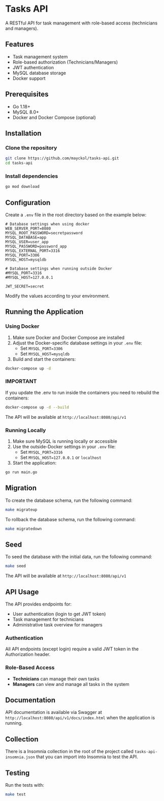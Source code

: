 # Tasks API

A RESTful API for task management with role-based access (technicians and managers).

## Features

- Task management system
- Role-based authorization (Technicians/Managers)
- JWT authentication
- MySQL database storage
- Docker support

## Prerequisites

- Go 1.18+
- MySQL 8.0+
- Docker and Docker Compose (optional)

## Installation

### Clone the repository

```bash
git clone https://github.com/mayckol/tasks-api.git
cd tasks-api
```

### Install dependencies

```bash
go mod download
```

## Configuration

Create a `.env` file in the root directory based on the example below:

```
# Database settings when using docker
WEB_SERVER_PORT=8080
MYSQL_ROOT_PASSWORD=secretpassword
MYSQL_DATABASE=app
MYSQL_USER=user_app
MYSQL_PASSWORD=password_app
MYSQL_EXTERNAL_PORT=3316
MYSQL_PORT=3306
MYSQL_HOST=mysqldb

# Database settings when running outside Docker
#MYSQL_PORT=3316
#MYSQL_HOST=127.0.0.1

JWT_SECRET=secret
```

Modify the values according to your environment.

## Running the Application

### Using Docker

1. Make sure Docker and Docker Compose are installed
2. Adjust the Docker-specific database settings in your `.env` file:
    - Set `MYSQL_PORT=3306`
    - Set `MYSQL_HOST=mysqldb`
3. Build and start the containers:

```bash
docker-compose up -d
```

### IMPORTANT
If you update the .env to run inside the containers you need to rebuild the containers:

```bash
docker-compose up -d --build
```

The API will be available at `http://localhost:8080/api/v1`

### Running Locally

1. Make sure MySQL is running locally or accessible
2. Use the outside-Docker settings in your `.env` file:
    - Set `MYSQL_PORT=3316`
    - Set `MYSQL_HOST=127.0.0.1` or `localhost`
3. Start the application:

```bash
go run main.go
```

## Migration
To create the database schema, run the following command:

```bash
make migrateup
```

To rollback the database schema, run the following command:

```bash
make migratedown
```

## Seed
To seed the database with the initial data, run the following command:

```bash
make seed
```

The API will be available at `http://localhost:8080/api/v1`

## API Usage

The API provides endpoints for:

- User authentication (login to get JWT token)
- Task management for technicians
- Administrative task overview for managers

### Authentication

All API endpoints (except login) require a valid JWT token in the Authorization header.

### Role-Based Access

- **Technicians** can manage their own tasks
- **Managers** can view and manage all tasks in the system

## Documentation

API documentation is available via Swagger at `http://localhost:8080/api/v1/docs/index.html` when the application is running.

## Collection
There is a Insomnia collection in the root of the project called `tasks-api-insomnia.json` that you can import into Insomnia to test the API.

## Testing

Run the tests with:

```bash
make test
```